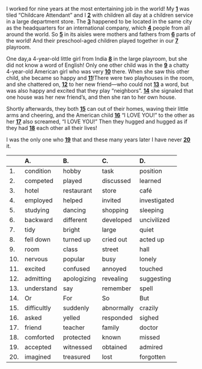 I worked for nine years at the most entertaining job in the world! My <u>**1**</u> was tiled “Childcare
Attendant” and I <u>**2**</u> with children all day at a children service in a large department store. The <u>**3**</u> happened to be located in the same city as the headquarters for an international company, which <u>**4**</u> people from all around the world. So <u>**5**</u> in its aisles were mothers and fathers from <u>**6**</u> parts of the world! And their preschool-aged children played together in our <u>**7**</u> playroom.

One day,a 4-year-old little girl from India <u>**8**</u> in the large playroom, but she did not know a word of
English! Only one other child was in the <u>**9**</u> a chatty 4-year-old American girl who was very <u>**10**</u> there. When she saw this other child, she became so happy and <u>**11**</u>!There were two playhouses in the room, and
she chattered on, <u>**12**</u> to her new friend—who could not <u>**13**</u> a word, but was also happy and excited that they play “neighbors”. <u>**14**</u> she signaled that one house was her new friend’s, and then she
ran to her own house. 

Shortly afterwards, they both <u>**15**</u> can out of their homes, waving their little arms and cheering, and the American child <u>**16**</u> “I LOVE YOU!” to the other as her <u>**17**</u> also screamed, “I LOVE YOU!” Then they hugged and hugged as if they had <u>**18**</u> each other all their lives!

I was the only one who <u>**19**</u> that and these many years later I have never <u>**20**</u> it. 

|      | A.   |B.      | C.    |  D.   |
| ---- | :--- | :--- | :--- | :--- |
|1.| condition | hobby | task | position|
|2.| competed | played| discussed | learned|
|3.| hotel | restaurant | store | café |
|4.| employed | helped | invited | investigated|
|5.| studying | dancing | shopping | sleeping|
|6.| backward | different | developed | uncivilized|
|7.| tidy | bright | large | quiet|
|8.| fell down | turned up | cried out | acted up|
|9.| room | class | street | hall|
|10.| nervous | popular | busy | lonely|
|11.| excited | confused | annoyed | touched|
|12.| admitting | apologizing | revealing | suggesting|
|13.| understand | say | remember | spell|
|14.| Or | For | So | But|
|15.| difficultly | suddenly | abnormally | crazily|
|16.| asked | yelled | responded | sighed|
|17.| friend | teacher | family | doctor|
|18.| comforted | protected | known | missed|
|19.| accepted | witnessed | obtained | admired|
|20.| imagined | treasured | lost | forgotten|
